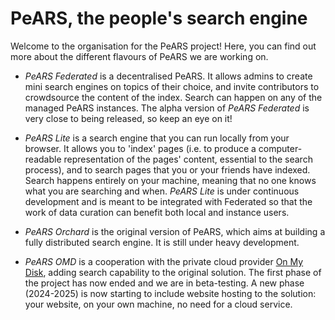 # PeARS, the people's search engine

Welcome to the organisation for the PeARS project! Here, you can find out more about the different flavours of PeARS we are working on.

* *PeARS Federated* is a decentralised PeARS. It allows admins to create mini search engines on topics of their choice, and invite contributors to crowdsource the content of the index. Search can happen on any of the managed PeARS instances. The alpha version of *PeARS Federated* is very close to being released, so keep an eye on it!

* *PeARS Lite* is a search engine that you can run locally from your browser. It allows you to 'index' pages (i.e. to produce a computer-readable representation of the pages' content, essential to the search process), and to search pages that you or your friends have indexed. Search happens entirely on your machine, meaning that no one knows what you are searching and when. *PeARS Lite* is under continuous development and is meant to be integrated with Federated so that the work of data curation can benefit both local and instance users.

* *PeARS Orchard* is the original version of PeARS, which aims at building a fully distributed search engine. It is still under heavy development.

* *PeARS OMD* is a cooperation with the private cloud provider [On My Disk](https://onmydisk.com/), adding search capability to the original solution. The first phase of the project has now ended and we are in beta-testing. A new phase (2024-2025) is now starting to include website hosting to the solution: your website, on your own machine, no need for a cloud service.
